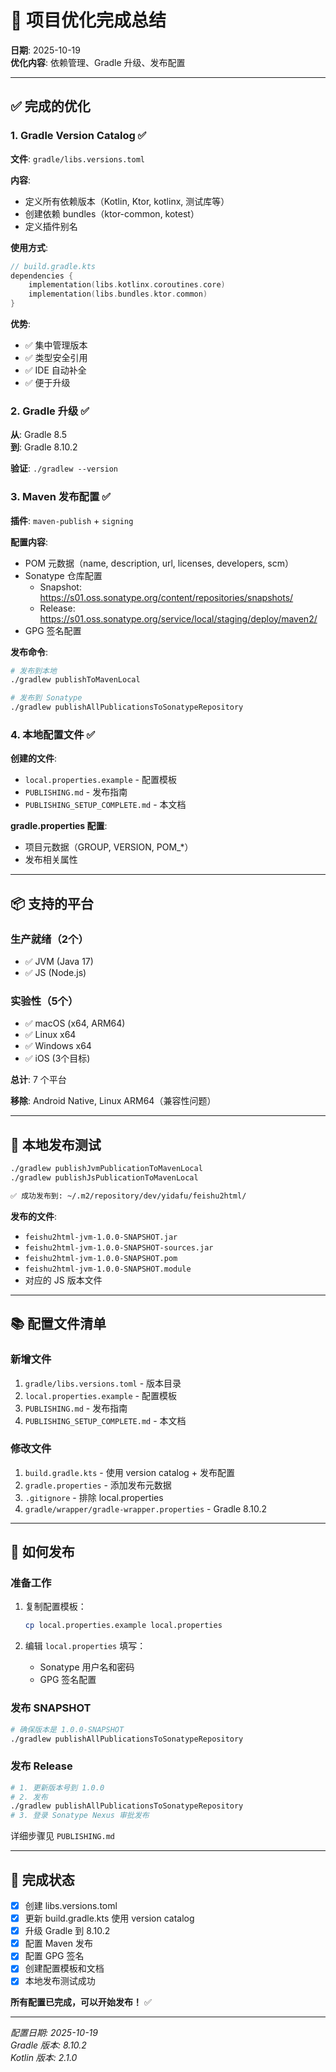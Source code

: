 # 🎉 项目优化完成总结

**日期**: 2025-10-19  
**优化内容**: 依赖管理、Gradle 升级、发布配置  

---

## ✅ 完成的优化

### 1. Gradle Version Catalog ✅

**文件**: `gradle/libs.versions.toml`

**内容**:
- 定义所有依赖版本（Kotlin, Ktor, kotlinx, 测试库等）
- 创建依赖 bundles（ktor-common, kotest）
- 定义插件别名

**使用方式**:
```kotlin
// build.gradle.kts
dependencies {
    implementation(libs.kotlinx.coroutines.core)
    implementation(libs.bundles.ktor.common)
}
```

**优势**:
- ✅ 集中管理版本
- ✅ 类型安全引用
- ✅ IDE 自动补全
- ✅ 便于升级

### 2. Gradle 升级 ✅

**从**: Gradle 8.5  
**到**: Gradle 8.10.2

**验证**: `./gradlew --version`

### 3. Maven 发布配置 ✅

**插件**: `maven-publish` + `signing`

**配置内容**:
- POM 元数据（name, description, url, licenses, developers, scm）
- Sonatype 仓库配置
  - Snapshot: https://s01.oss.sonatype.org/content/repositories/snapshots/
  - Release: https://s01.oss.sonatype.org/service/local/staging/deploy/maven2/
- GPG 签名配置

**发布命令**:
```bash
# 发布到本地
./gradlew publishToMavenLocal

# 发布到 Sonatype
./gradlew publishAllPublicationsToSonatypeRepository
```

### 4. 本地配置文件 ✅

**创建的文件**:
- `local.properties.example` - 配置模板
- `PUBLISHING.md` - 发布指南
- `PUBLISHING_SETUP_COMPLETE.md` - 本文档

**gradle.properties 配置**:
- 项目元数据（GROUP, VERSION, POM_*）
- 发布相关属性

---

## 📦 支持的平台

### 生产就绪（2个）
- ✅ JVM (Java 17)
- ✅ JS (Node.js)

### 实验性（5个）
- ✅ macOS (x64, ARM64)
- ✅ Linux x64
- ✅ Windows x64
- ✅ iOS (3个目标)

**总计**: 7 个平台

**移除**: Android Native, Linux ARM64（兼容性问题）

---

## 🧪 本地发布测试

```bash
./gradlew publishJvmPublicationToMavenLocal
./gradlew publishJsPublicationToMavenLocal

✅ 成功发布到: ~/.m2/repository/dev/yidafu/feishu2html/
```

**发布的文件**:
- `feishu2html-jvm-1.0.0-SNAPSHOT.jar`
- `feishu2html-jvm-1.0.0-SNAPSHOT-sources.jar`
- `feishu2html-jvm-1.0.0-SNAPSHOT.pom`
- `feishu2html-jvm-1.0.0-SNAPSHOT.module`
- 对应的 JS 版本文件

---

## 📚 配置文件清单

### 新增文件
1. `gradle/libs.versions.toml` - 版本目录
2. `local.properties.example` - 配置模板
3. `PUBLISHING.md` - 发布指南
4. `PUBLISHING_SETUP_COMPLETE.md` - 本文档

### 修改文件
1. `build.gradle.kts` - 使用 version catalog + 发布配置
2. `gradle.properties` - 添加发布元数据
3. `.gitignore` - 排除 local.properties
4. `gradle/wrapper/gradle-wrapper.properties` - Gradle 8.10.2

---

## 🚀 如何发布

### 准备工作

1. 复制配置模板：
   ```bash
   cp local.properties.example local.properties
   ```

2. 编辑 `local.properties` 填写：
   - Sonatype 用户名和密码
   - GPG 签名配置

### 发布 SNAPSHOT

```bash
# 确保版本是 1.0.0-SNAPSHOT
./gradlew publishAllPublicationsToSonatypeRepository
```

### 发布 Release

```bash
# 1. 更新版本号到 1.0.0
# 2. 发布
./gradlew publishAllPublicationsToSonatypeRepository
# 3. 登录 Sonatype Nexus 审批发布
```

详细步骤见 `PUBLISHING.md`

---

## 🎯 完成状态

- [x] 创建 libs.versions.toml
- [x] 更新 build.gradle.kts 使用 version catalog
- [x] 升级 Gradle 到 8.10.2
- [x] 配置 Maven 发布
- [x] 配置 GPG 签名
- [x] 创建配置模板和文档
- [x] 本地发布测试成功

**所有配置已完成，可以开始发布！** ✅

---

*配置日期: 2025-10-19*  
*Gradle 版本: 8.10.2*  
*Kotlin 版本: 2.1.0*

